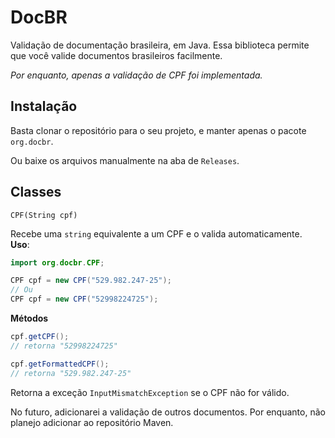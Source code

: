 # DocBR
Validação de documentação brasileira, em Java.
Essa biblioteca permite que você valide documentos brasileiros facilmente.  

*Por enquanto, apenas a validação de CPF foi implementada.*

## Instalação
Basta clonar o repositório para o seu projeto, e manter apenas o pacote `org.docbr`.  

Ou baixe os arquivos manualmente na aba de `Releases`.

## Classes
`CPF(String cpf)`  

Recebe uma `string` equivalente a um CPF e o valida automaticamente.  
**Uso**:
```java
import org.docbr.CPF;

CPF cpf = new CPF("529.982.247-25");
// Ou
CPF cpf = new CPF("52998224725");

```

**Métodos**
```java
cpf.getCPF();
// retorna "52998224725"

cpf.getFormattedCPF();
// retorna "529.982.247-25"
```

Retorna a exceção `InputMismatchException` se o CPF não for válido.

No futuro, adicionarei a validação de outros documentos.
Por enquanto, não planejo adicionar ao repositório Maven.

